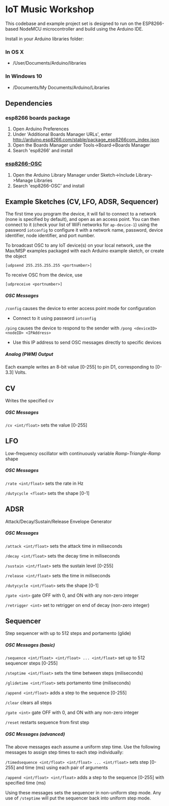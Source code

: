 # IoT Music Workshop

This codebase and example project set is designed to run on the ESP8266-based NodeMCU microcontroller and build using the Arduino IDE.

Install in your Arduino libraries folder:

### In OS X
* /User/Documents/Arduino/libraries

### In Windows 10
* /Documents/My Documents/Arduino/Libraries

## Dependencies

### esp8266 boards package

1. Open Arduino Preferences
1. Under 'Additional Boards Manager URLs', enter http://arduino.esp8266.com/stable/package_esp8266com_index.json
1. Open the Boards Manager under Tools->Board->Boards Manager
1. Search 'esp8266' and install

### [esp8266-OSC](https://github.com/sandeepmistry/esp8266-OSC)

1. Open the Arduino Library Manager under Sketch->Include Library->Manage Libraries
1. Search 'esp8266-OSC' and install

## Example Sketches (CV, LFO, ADSR, Sequencer)

The first time you program the device, it will fail to connect to a network (none is specified by default), and open as an access point. You can then connect to it (check your list of WiFi networks for `ap-device-1`) using the password `iotconfig` to configure it with a network name, password, device identifier, node identifier, and port number.

To broadcast OSC to any IoT device(s) on your local network, use the Max/MSP examples packaged with each Arduino example sketch, or create the object 

`[udpsend 255.255.255.255 <portnumber>]`

To receive OSC from the device, use 

`[udpreceive <portnumber>]`

##### OSC Messages
`/config` causes the device to enter access point mode for configuration
* Connect to it  using password `iotconfig`

`/ping` causes the device to respond to the sender with `/pong <deviceID> <nodeID> <IPAddress>`

* Use this IP address to send OSC messages directly to specific devices

##### Analog (PWM) Output
Each example writes an 8-bit value [0-255] to pin D1, corresponding to [0-3.3] Volts.

## CV
Writes the specified cv

##### OSC Messages
`/cv <int/float>` sets the value [0-255]

## LFO
Low-frequency oscillator with continuously variable *Ramp-Triangle-Ramp* shape

##### OSC Messages
`/rate <int/float>` sets the rate in Hz

`/dutycycle <float>` sets the shape [0-1]

## ADSR
Attack/Decay/Sustain/Release Envelope Generator

##### OSC Messages
`/attack <int/float>` sets the attack time in miliseconds

`/decay <int/float>` sets the decay time in miliseconds

`/sustain <int/float>` sets the sustain level [0-255]

`/release <int/float>` sets the time in miliseconds

`/dutycycle <int/float>` sets the shape [0-1]

`/gate <int>` gate OFF with 0, and ON with any non-zero integer

`/retrigger <int>` set to retrigger on end of decay (non-zero integer)

## Sequencer
Step sequencer with up to 512 steps and portamento (glide)

##### OSC Messages (basic)
`/sequence <int/float> <int/float> ... <int/float>` set up to 512 sequencer steps [0-255]

`/steptime <int/float>` sets the time between steps (miliseconds)

`/glidetime <int/float>` sets portamento time (miliseconds)

`/append <int/float>` adds a step to the sequence [0-255]

`/clear` clears all steps

`/gate <int>` gate OFF with 0, and ON with any non-zero integer

`/reset` restarts sequence from first step

##### OSC Messages (advanced)
The above messages each assume a uniform step time. Use the following messages to assign step times to each step individually:

`/timedsequence <int/float> <int/float> ... <int/float>` sets step [0-255] and time (ms) using each pair of arguments

`/append <int/float> <int/float>` adds a step to the sequence [0-255] with specified time (ms)

Using these messages sets the sequencer in non-uniform step mode. Any use of `/steptime` will put the sequencer back into uniform step mode.
